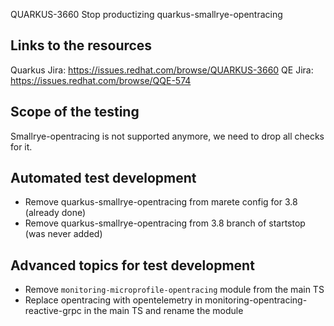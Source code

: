 QUARKUS-3660 Stop productizing quarkus-smallrye-opentracing
## Links to the resources
Quarkus Jira: https://issues.redhat.com/browse/QUARKUS-3660
QE Jira: https://issues.redhat.com/browse/QQE-574


## Scope of the testing
Smallrye-opentracing is not supported anymore, we need to drop all checks for it.


## Automated test development
- Remove quarkus-smallrye-opentracing from marete config for 3.8 (already done)
- Remove quarkus-smallrye-opentracing from 3.8 branch of startstop (was never added)

## Advanced topics for test development
 - Remove `monitoring-microprofile-opentracing` module from the main TS
 - Replace opentracing with opentelemetry in monitoring-opentracing-reactive-grpc in the main TS and rename the module
